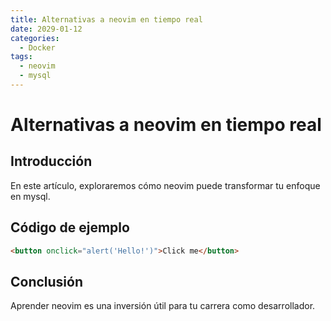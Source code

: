 ```yaml
---
title: Alternativas a neovim en tiempo real
date: 2029-01-12
categories:
  - Docker
tags:
  - neovim
  - mysql
---
```


# Alternativas a neovim en tiempo real

## Introducción

En este artículo, exploraremos cómo neovim puede transformar tu enfoque en mysql.

## Código de ejemplo

```html
<button onclick="alert('Hello!')">Click me</button>
```

## Conclusión

Aprender neovim es una inversión útil para tu carrera como desarrollador.
